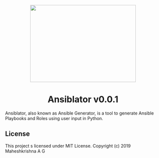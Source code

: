 <p align="center"> <img src="https://github.com/Maheshkrishna/Ansiblator/blob/master/images/Ansiblator.png" height="250" width="342"/> </p>
<h1 align="center"> Ansiblator v0.0.1 </h1>

Ansiblator, also known as Ansible Generator, is a tool to generate Ansible Playbooks and Roles using user input in Python.


<h2> License </h2>
This project s licensed under MIT License. Copyright (c) 2019 Maheshkrishna A G
